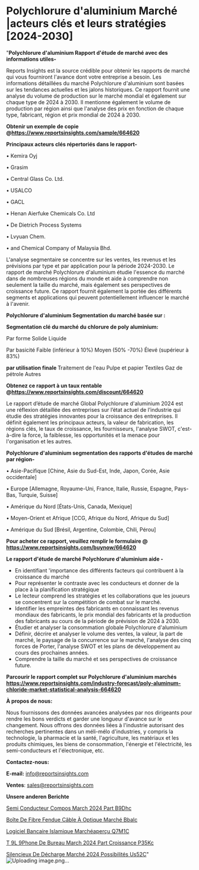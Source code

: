 # Polychlorure d'aluminium Marché |acteurs clés et leurs stratégies [2024-2030]

"<strong>Polychlorure d'aluminium Rapport d'étude de marché avec des informations utiles-</strong>

Reports Insights est la source crédible pour obtenir les rapports de marché qui vous fourniront l'avance dont votre entreprise a besoin. Les informations détaillées du marché Polychlorure d'aluminium sont basées sur les tendances actuelles et les jalons historiques. Ce rapport fournit une analyse du volume de production sur le marché mondial et également sur chaque type de 2024 à 2030. Il mentionne également le volume de production par région ainsi que l'analyse des prix en fonction de chaque type, fabricant, région et prix mondial de 2024 à 2030.

<strong><b>Obtenir un exemple de copie @</b></strong><a href=https://www.reportsinsights.com/sample/664620><strong><b>https://www.reportsinsights.com/sample/664620</b></strong></a>

<b>Principaux acteurs clés répertoriés dans le rapport-</b>

<b> </b>• Kemira Oyj

• Grasim

• Central Glass Co. Ltd.

• USALCO

• GACL

• Henan Aierfuke Chemicals Co. Ltd

• De Dietrich Process Systems

• Lvyuan Chem.

• and Chemical Company of Malaysia Bhd.

L'analyse segmentaire se concentre sur les ventes, les revenus et les prévisions par type et par application pour la période 2024-2030. Le rapport de marché Polychlorure d'aluminium étudie l'essence du marché dans de nombreuses régions du monde et aide à comprendre non seulement la taille du marché, mais également ses perspectives de croissance future. Ce rapport fournit également la portée des différents segments et applications qui peuvent potentiellement influencer le marché à l'avenir.

<strong>Polychlorure d'aluminium Segmentation du marché basée sur :</strong>

<strong> Segmentation clé du marché du chlorure de poly aluminium: </strong>

Par forme
Solide
Liquide

Par basicité
Faible (inférieur à 10%)
Moyen (50% -70%)
Élevé (supérieur à 83%)

<strong> par utilisation finale </strong>
Traitement de l'eau
Pulpe et papier
Textiles
Gaz de pétrole
Autres

<strong><b>Obtenez ce rapport à un taux rentable @</b></strong><a href=https://www.reportsinsights.com/discount/664620><strong><b>https://www.reportsinsights.com/discount/664620</b></strong></a>

Le rapport d’étude de marché Global Polychlorure d'aluminium 2024 est une réflexion détaillée des entreprises sur l’état actuel de l’industrie qui étudie des stratégies innovantes pour la croissance des entreprises. Il définit également les principaux acteurs, la valeur de fabrication, les régions clés, le taux de croissance, les fournisseurs, l'analyse SWOT, c'est-à-dire la force, la faiblesse, les opportunités et la menace pour l'organisation et les autres.

<strong>Polychlorure d'aluminium segmentation des rapports d'études de marché par région-</strong>

• Asie-Pacifique [Chine, Asie du Sud-Est, Inde, Japon, Corée, Asie occidentale]

• Europe [Allemagne, Royaume-Uni, France, Italie, Russie, Espagne, Pays-Bas, Turquie, Suisse]

• Amérique du Nord [États-Unis, Canada, Mexique]

• Moyen-Orient et Afrique [CCG, Afrique du Nord, Afrique du Sud]

• Amérique du Sud [Brésil, Argentine, Colombie, Chili, Pérou]

<strong>Pour acheter ce rapport, veuillez remplir le formulaire @   <a href=https://www.reportsinsights.com/buynow/664620>https://www.reportsinsights.com/buynow/664620</a></strong>

<strong>Le rapport d'étude de marché Polychlorure d'aluminium aide -</strong>
<ul>
  <li>En identifiant 'importance des différents facteurs qui contribuent à la croissance du marché</li>
  <li>Pour représenter le contraste avec les conducteurs et donner de la place à la planification stratégique</li>
  <li>Le lecteur comprend les stratégies et les collaborations que les joueurs se concentrent sur la compétition de combat sur le marché.</li>
  <li>Identifier les empreintes des fabricants en connaissant les revenus mondiaux des fabricants, le prix mondial des fabricants et la production des fabricants au cours de la période de prévision de 2024 à 2030.</li>
  <li>Étudier et analyser la consommation globale Polychlorure d'aluminium</li>
  <li>Définir, décrire et analyser le volume des ventes, la valeur, la part de marché, le paysage de la concurrence sur le marché, l'analyse des cinq forces de Porter, l'analyse SWOT et les plans de développement au cours des prochaines années.</li>
  <li>Comprendre la taille du marché et ses perspectives de croissance future.</li>
</ul>

<strong>Parcourir le rapport complet sur Polychlorure d'aluminium marchés <a href=https://www.reportsinsights.com/industry-forecast/poly-aluminum-chloride-market-statistical-analysis-664620>https://www.reportsinsights.com/industry-forecast/poly-aluminum-chloride-market-statistical-analysis-664620</a></strong>

<strong>À propos de nous:</strong>

Nous fournissons des données avancées analysées par nos dirigeants pour rendre les bons verdicts et garder une longueur d'avance sur le changement. Nous offrons des données liées à l'industrie autorisant des recherches pertinentes dans un méli-mélo d'industries, y compris la technologie, la pharmacie et la santé, l'agriculture, les matériaux et les produits chimiques, les biens de consommation, l'énergie et l'électricité, les semi-conducteurs et l'électronique, etc.

<strong>Contactez-nous:</strong>

<strong>E-mail:</strong> <a href=mailto:info@reportsinsights.com>info@reportsinsights.com</a>

<strong>Ventes</strong>: <a href=mailto:sales@reportsinsights.com>sales@reportsinsights.com</a>

<strong>Unsere anderen Berichte</strong>

<a href=https://www.linkedin.com/pulse/semi-conducteur-compos%C3%A9-march%C3%A9-2024-part-b9dhc/>Semi Conducteur Compos March 2024 Part B9Dhc</a>

<a href=https://www.linkedin.com/pulse/boîte-de-fibre-fendue-câble-à-optique-marché-bbalc/>Boîte De Fibre Fendue Câble À Optique Marché Bbalc</a>

<a href=https://www.linkedin.com/pulse/logiciel-bancaire-islamique-marchéaperçu-q7m1c/>Logiciel Bancaire Islamique Marchéaperçu Q7M1C</a>

<a href=https://www.linkedin.com/pulse/t%C3%A9l%C3%A9phone-de-bureau-march%C3%A9-2024-part-croissance-p35kc/>T 9L 9Phone De Bureau March 2024 Part Croissance P35Kc</a>

<a href=https://www.linkedin.com/pulse/silencieux-de-décharge-marché-2024-possibilités-us52c/>Silencieux De Décharge Marché 2024 Possibilités Us52C</a>"
![Uploading image.png…]()
